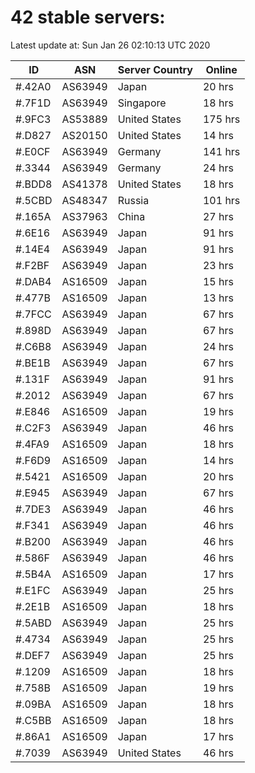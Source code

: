 # 42 stable servers:

Latest update at: Sun Jan 26 02:10:13 UTC 2020

| ID | ASN | Server Country | Online |
| -- | --- | -------------- | ------ |
| #.42A0 | AS63949 | Japan | 20 hrs |
| #.7F1D | AS63949 | Singapore | 18 hrs |
| #.9FC3 | AS53889 | United States | 175 hrs |
| #.D827 | AS20150 | United States | 14 hrs |
| #.E0CF | AS63949 | Germany | 141 hrs |
| #.3344 | AS63949 | Germany | 24 hrs |
| #.BDD8 | AS41378 | United States | 18 hrs |
| #.5CBD | AS48347 | Russia | 101 hrs |
| #.165A | AS37963 | China | 27 hrs |
| #.6E16 | AS63949 | Japan | 91 hrs |
| #.14E4 | AS63949 | Japan | 91 hrs |
| #.F2BF | AS63949 | Japan | 23 hrs |
| #.DAB4 | AS16509 | Japan | 15 hrs |
| #.477B | AS16509 | Japan | 13 hrs |
| #.7FCC | AS63949 | Japan | 67 hrs |
| #.898D | AS63949 | Japan | 67 hrs |
| #.C6B8 | AS63949 | Japan | 24 hrs |
| #.BE1B | AS63949 | Japan | 67 hrs |
| #.131F | AS63949 | Japan | 91 hrs |
| #.2012 | AS63949 | Japan | 67 hrs |
| #.E846 | AS16509 | Japan | 19 hrs |
| #.C2F3 | AS63949 | Japan | 46 hrs |
| #.4FA9 | AS16509 | Japan | 18 hrs |
| #.F6D9 | AS16509 | Japan | 14 hrs |
| #.5421 | AS16509 | Japan | 20 hrs |
| #.E945 | AS63949 | Japan | 67 hrs |
| #.7DE3 | AS63949 | Japan | 46 hrs |
| #.F341 | AS63949 | Japan | 46 hrs |
| #.B200 | AS63949 | Japan | 46 hrs |
| #.586F | AS63949 | Japan | 46 hrs |
| #.5B4A | AS16509 | Japan | 17 hrs |
| #.E1FC | AS63949 | Japan | 25 hrs |
| #.2E1B | AS16509 | Japan | 18 hrs |
| #.5ABD | AS63949 | Japan | 25 hrs |
| #.4734 | AS63949 | Japan | 25 hrs |
| #.DEF7 | AS63949 | Japan | 25 hrs |
| #.1209 | AS16509 | Japan | 18 hrs |
| #.758B | AS16509 | Japan | 19 hrs |
| #.09BA | AS16509 | Japan | 18 hrs |
| #.C5BB | AS16509 | Japan | 18 hrs |
| #.86A1 | AS16509 | Japan | 17 hrs |
| #.7039 | AS63949 | United States | 46 hrs |

